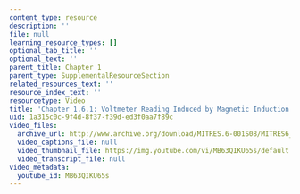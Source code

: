 ```yaml
---
content_type: resource
description: ''
file: null
learning_resource_types: []
optional_tab_title: ''
optional_text: ''
parent_title: Chapter 1
parent_type: SupplementalResourceSection
related_resources_text: ''
resource_index_text: ''
resourcetype: Video
title: 'Chapter 1.6.1: Voltmeter Reading Induced by Magnetic Induction'
uid: 1a315c0c-9f4d-8f37-f39d-ed3f0aa7f89c
video_files:
  archive_url: http://www.archive.org/download/MITRES.6-001S08/MITRES6_001S08_1-6-1_300k.mp4
  video_captions_file: null
  video_thumbnail_file: https://img.youtube.com/vi/MB63QIKU65s/default.jpg
  video_transcript_file: null
video_metadata:
  youtube_id: MB63QIKU65s
---
```

